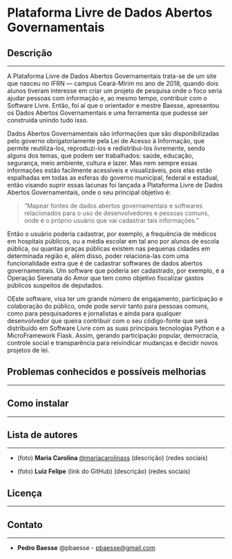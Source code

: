 # Plataforma Livre de Dados Abertos Governamentais

## Descrição
-------------------------------------------------------------------------------------
A Plataforma Livre de Dados Abertos Governamentais trata-se de um site que nasceu no IFRN — campus Ceará-Mirim no ano de 2018, quando dois alunos tiveram interesse em criar um projeto de pesquisa onde o foco seria ajudar pessoas com informação e, ao mesmo tempo, contribuir com o Software Livre. Então, foi aí que o orientador e mestre Baesse, apresentou os Dados Abertos Governamentais e uma ferramenta que pudesse ser construída unindo tudo isso.

Dados Abertos Governamentais são informações que são disponibilizadas pelo governo obrigatoriamente pela Lei de Acesso à Informação, que permite reutiliza-los, reproduzi-los e redistribui-los livremente, sendo alguns dos temas, que podem ser trabalhados: saúde, educação, segurança, meio ambiente, cultura e lazer. Mas nem sempre essas informações estão facilmente acessíveis e visualizáveis, pois elas estão espalhadas em todas as esferas do governo municipal, federal e estadual, então visando suprir essas lacunas foi lançada a Plataforma Livre de Dados Abertos Governamentais, onde o seu principal objetivo é:

> “Mapear fontes de dados abertos governamentais e softwares relacionados para o uso de desenvolvedores e pessoas comuns, onde é o próprio usuário que vai cadastrar tais informações.”

Então o usuário poderia cadastrar, por exemplo, a frequência de médicos em hospitais públicos, ou a média escolar em tal ano por alunos de escola pública, ou quantas praças públicas existem nas pequenas cidades em determinada região e, além disso, poder relaciona-las com uma funcionalidade extra que é de cadastrar softwares de dados abertos governamentais. Um software que poderia ser cadastrado, por exemplo, é a Operação Serenata do Amor que tem como objetivo fiscalizar gastos públicos suspeitos de deputados.

OEste software, visa ter um grande número de engajamento, participação e colaboração do público, onde pode servir tanto para pessoas comuns, como para pesquisadores e jornalistas e ainda para qualquer desenvolvedor que queira contribuir com o seu código-fonte que será distribuído em Software Livre com as suas principais tecnologias Python e a MicroFramework Flask. Assim, gerando participação popular, democracia, controle social e transparência para reivindicar mudanças e decidir novos projetos de lei.

## Problemas conhecidos e possíveis melhorias
-------------------------------------------------------------------------------------


## Como instalar
-------------------------------------------------------------------------------------


## Lista de autores
-------------------------------------------------------------------------------------
- (foto) **Maria Carolina** [@mariacarolinass](https://github.com/MariaCarolinass) (descrição) (redes sociais)

- (foto) **Luiz Felipe** (link do GitHub) (descrição) (redes sociais)

## Licença
-------------------------------------------------------------------------------------

## Contato
-------------------------------------------------------------------------------------
- **Pedro Baesse** @pbaesse - pbaesse@gmail.com
